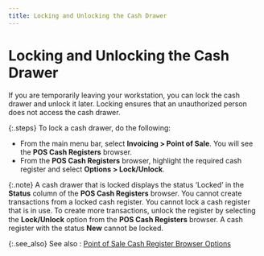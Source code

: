 ```yaml
---
title: Locking and Unlocking the Cash Drawer
---
```


# Locking and Unlocking the Cash Drawer


If you are temporarily leaving your workstation, you can lock the cash  drawer and unlock it later. Locking ensures that an unauthorized person  does not access the cash drawer.


{:.steps}
To lock a cash drawer, do the following:

- From the main  menu bar, select **Invoicing &gt; Point 
 of Sale**. You will see the **POS 
 Cash Registers** browser.
- From the **POS Cash Registers** browser, highlight  the required cash register and select **Options 
 &gt; Lock/Unlock**.



{:.note}
A cash drawer that is locked displays the status ‘Locked’  in the **Status** column of the **POS Cash Registers** browser. You cannot  create transactions from a locked cash register. You cannot lock a cash  register that is in use.<font style="font-family: 'Times New Roman';" face="times new roman"> </font>To create more transactions,  unlock the register by selecting the **Lock/Unlock** option from the **POS Cash Registers**  browser. A cash register with the status **New**  cannot be locked.


{:.see_also}
See also
: [Point  of Sale Cash Register Browser Options]({{site.pos_baseurl}}/pos-trans/create-pos-doc/pos-cash-registers-browser/options/pos_cash_registers_browser_options.html)
